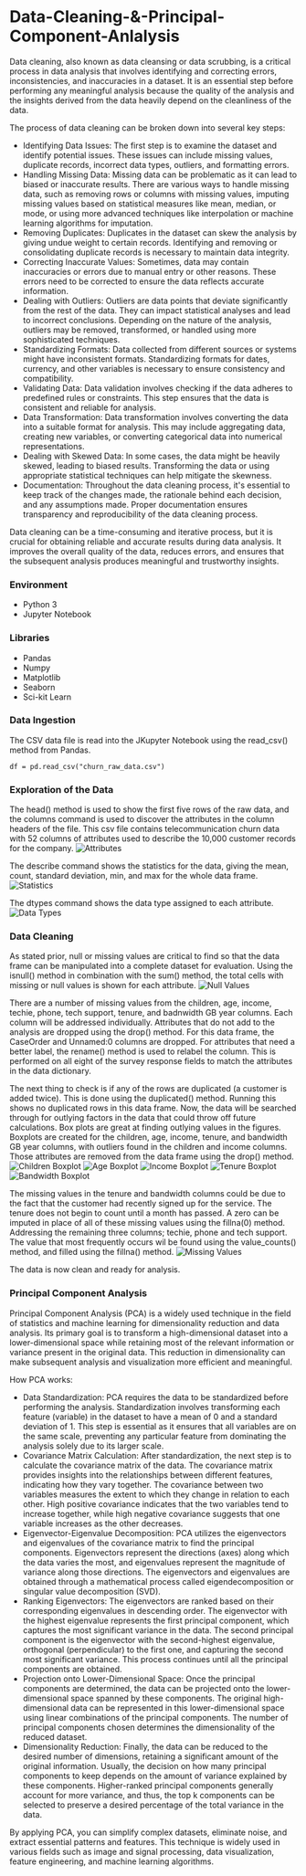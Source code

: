 # Data-Cleaning-&-Principal-Component-Anlalysis

Data cleaning, also known as data cleansing or data scrubbing, is a critical process in data analysis that involves identifying and correcting errors, inconsistencies, and inaccuracies in a dataset. It is an essential step before performing any meaningful analysis because the quality of the analysis and the insights derived from the data heavily depend on the cleanliness of the data.

The process of data cleaning can be broken down into several key steps:
* Identifying Data Issues: The first step is to examine the dataset and identify potential issues. These issues can include missing values, duplicate records, incorrect data types, outliers, and formatting errors.
* Handling Missing Data: Missing data can be problematic as it can lead to biased or inaccurate results. There are various ways to handle missing data, such as removing rows or columns with missing values, imputing missing values based on statistical measures like mean, median, or mode, or using more advanced techniques like interpolation or machine learning algorithms for imputation.
* Removing Duplicates: Duplicates in the dataset can skew the analysis by giving undue weight to certain records. Identifying and removing or consolidating duplicate records is necessary to maintain data integrity.
* Correcting Inaccurate Values: Sometimes, data may contain inaccuracies or errors due to manual entry or other reasons. These errors need to be corrected to ensure the data reflects accurate information.
* Dealing with Outliers: Outliers are data points that deviate significantly from the rest of the data. They can impact statistical analyses and lead to incorrect conclusions. Depending on the nature of the analysis, outliers may be removed, transformed, or handled using more sophisticated techniques.
* Standardizing Formats: Data collected from different sources or systems might have inconsistent formats. Standardizing formats for dates, currency, and other variables is necessary to ensure consistency and compatibility.
* Validating Data: Data validation involves checking if the data adheres to predefined rules or constraints. This step ensures that the data is consistent and reliable for analysis.
* Data Transformation: Data transformation involves converting the data into a suitable format for analysis. This may include aggregating data, creating new variables, or converting categorical data into numerical representations.
* Dealing with Skewed Data: In some cases, the data might be heavily skewed, leading to biased results. Transforming the data or using appropriate statistical techniques can help mitigate the skewness.
* Documentation: Throughout the data cleaning process, it's essential to keep track of the changes made, the rationale behind each decision, and any assumptions made. Proper documentation ensures transparency and reproducibility of the data cleaning process.

Data cleaning can be a time-consuming and iterative process, but it is crucial for obtaining reliable and accurate results during data analysis. It improves the overall quality of the data, reduces errors, and ensures that the subsequent analysis produces meaningful and trustworthy insights.

### Environment
* Python 3
* Jupyter Notebook

### Libraries
* Pandas
* Numpy
* Matplotlib
* Seaborn
* Sci-kit Learn

### Data Ingestion
The CSV data file is read into the JKupyter Notebook using the read_csv() method from Pandas.
```
df = pd.read_csv("churn_raw_data.csv")
```
### Exploration of the Data
The head() method is used to show the first five rows of the raw data, and the columns command is used to discover the attributes in the column headers of the file. This csv file contains telecommunication churn data with 52 columns of attributes used to describe the 10,000 customer records for the company. 
![Attributes](images/attributes.png)

The describe command shows the statistics for the data, giving the mean, count, standard deviation, min, and max for the whole data frame. 
![Statistics](images/statistics.png)

The dtypes command shows the data type assigned to each attribute. 
![Data Types](images/dtypes.png)

### Data Cleaning
As stated prior, null or missing values are critical to find so that the data frame can be manipulated into a complete dataset for evaluation. Using the isnull() method in combination with the sum() method, the total cells with missing or null values is shown for each attribute.
![Null Values](images/nulls.png)

There are a number of missing values from the children, age, income, techie, phone, tech support, tenure, and badnwidth GB year columns. Each column will be addressed individually. Attributes that do not add to the analysis are dropped using the drop() method. For this data frame, the CaseOrder and Unnamed:0 columns are dropped. For attributes that need a better label, the rename() method is used to relabel the column. This is performed on all eight of the survey response fields to match the attributes in the data dictionary.

The next thing to check is if any of the rows are duplicated (a customer is added twice). This is done using the duplicated() method. Running this shows no duplicated rows in this data frame. Now, the data will be searched through for outlying factors in the data that could throw off future calculations. Box plots are great at finding outlying values in the figures. Boxplots are created for the children, age, income, tenure, and bandwidth GB year columns, with outliers found in the children and income columns. Those attributes are removed from the data frame using the drop() method. 
![Children Boxplot](images/boxplot_children.png)
![Age Boxplot](images/boxplot_age.png)
![Income Boxplot](images/boxplot_income.png)
![Tenure Boxplot](images/boxplot_tenure.png)
![Bandwidth Boxplot](images/boxplot_bandwidth.png)

The missing values in the tenure and bandwidth columns could be due to the fact that the customer had recently signed up for the service. The tenure does not begin to count until a month has passed. A zero can be imputed in place of all of these missing values using the fillna(0) method. Addressing the remaining three columns; techie, phone and tech support. The value that most frequently occurs wil be found using the value_counts() method, and filled using the fillna() method.
![Missing Values](images/missing.png)

The data is now clean and ready for analysis. 

### Principal Component Analysis
Principal Component Analysis (PCA) is a widely used technique in the field of statistics and machine learning for dimensionality reduction and data analysis. Its primary goal is to transform a high-dimensional dataset into a lower-dimensional space while retaining most of the relevant information or variance present in the original data. This reduction in dimensionality can make subsequent analysis and visualization more efficient and meaningful.

How PCA works:
* Data Standardization: PCA requires the data to be standardized before performing the analysis. Standardization involves transforming each feature (variable) in the dataset to have a mean of 0 and a standard deviation of 1. This step is essential as it ensures that all variables are on the same scale, preventing any particular feature from dominating the analysis solely due to its larger scale.
* Covariance Matrix Calculation: After standardization, the next step is to calculate the covariance matrix of the data. The covariance matrix provides insights into the relationships between different features, indicating how they vary together. The covariance between two variables measures the extent to which they change in relation to each other. High positive covariance indicates that the two variables tend to increase together, while high negative covariance suggests that one variable increases as the other decreases.
* Eigenvector-Eigenvalue Decomposition: PCA utilizes the eigenvectors and eigenvalues of the covariance matrix to find the principal components. Eigenvectors represent the directions (axes) along which the data varies the most, and eigenvalues represent the magnitude of variance along those directions. The eigenvectors and eigenvalues are obtained through a mathematical process called eigendecomposition or singular value decomposition (SVD).
* Ranking Eigenvectors: The eigenvectors are ranked based on their corresponding eigenvalues in descending order. The eigenvector with the highest eigenvalue represents the first principal component, which captures the most significant variance in the data. The second principal component is the eigenvector with the second-highest eigenvalue, orthogonal (perpendicular) to the first one, and capturing the second most significant variance. This process continues until all the principal components are obtained.
* Projection onto Lower-Dimensional Space: Once the principal components are determined, the data can be projected onto the lower-dimensional space spanned by these components. The original high-dimensional data can be represented in this lower-dimensional space using linear combinations of the principal components. The number of principal components chosen determines the dimensionality of the reduced dataset.
* Dimensionality Reduction: Finally, the data can be reduced to the desired number of dimensions, retaining a significant amount of the original information. Usually, the decision on how many principal components to keep depends on the amount of variance explained by these components. Higher-ranked principal components generally account for more variance, and thus, the top k components can be selected to preserve a desired percentage of the total variance in the data.

By applying PCA, you can simplify complex datasets, eliminate noise, and extract essential patterns and features. This technique is widely used in various fields such as image and signal processing, data visualization, feature engineering, and machine learning algorithms.

